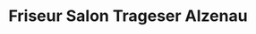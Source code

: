 ---
title: "Friseur Salon Trageser Alzenau"
url: /alzenau/friseur-salon-trageser-alzenau/
shop: Friseur
---